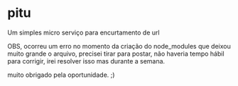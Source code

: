 # pitu
Um simples micro serviço para encurtamento de url

OBS, ocorreu um erro no momento da criação do node_modules que deixou muito grande o arquivo, precisei tirar para postar, não haveria tempo hábil para corrigir, irei resolver isso mas durante a semana.

muito obrigado pela oportunidade.
;)
